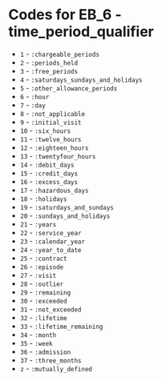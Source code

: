 # Codes for EB_6 - time_period_qualifier
* `1` - `:chargeable_periods`
* `2` - `:periods_held`
* `3` - `:free_periods`
* `4` - `:saturdays_sundays_and_holidays`
* `5` - `:other_allowance_periods`
* `6` - `:hour`
* `7` - `:day`
* `8` - `:not_applicable`
* `9` - `:initial_visit`
* `10` - `:six_hours`
* `11` - `:twelve_hours`
* `12` - `:eighteen_hours`
* `13` - `:twentyfour_hours`
* `14` - `:debit_days`
* `15` - `:credit_days`
* `16` - `:excess_days`
* `17` - `:hazardous_days`
* `18` - `:holidays`
* `19` - `:saturdays_and_sundays`
* `20` - `:sundays_and_holidays`
* `21` - `:years`
* `22` - `:service_year`
* `23` - `:calendar_year`
* `24` - `:year_to_date`
* `25` - `:contract`
* `26` - `:episode`
* `27` - `:visit`
* `28` - `:outlier`
* `29` - `:remaining`
* `30` - `:exceeded`
* `31` - `:not_exceeded`
* `32` - `:lifetime`
* `33` - `:lifetime_remaining`
* `34` - `:month`
* `35` - `:week`
* `36` - `:admission`
* `37` - `:three_months`
* `z` - `:mutually_defined`
